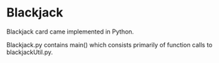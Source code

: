 # Blackjack
Blackjack card came implemented in Python.

Blackjack.py contains main() which consists primarily of function calls to blackjackUtil.py.
